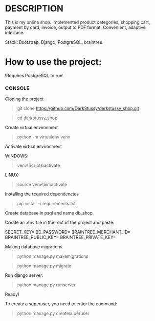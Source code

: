# DESCRIPTION

This is my online shop. Implemented product categories, shopping cart, payment by card, invoice, output to PDF format. 
Convenient, adaptive interface. 

Stack: Bootstrap, Django, PostgreSQL, braintree.

# How to use the project:

!Requires PostgreSQL to run!

### CONSOLE

Cloning the project

> git clone https://github.com/DarkStussy/darkstussy_shop.git

> cd darkstussy_shop

Create virtual environment

> python -m virtualenv venv

Activate virtual environment

WINDOWS:

> venv\Scripts\activate

LINUX:

> source venv\bin\activate

Installing the required dependencies

> pip install -r requirements.txt

Create database in psql and name db_shop.

Create an .env file in the root of the project and paste:

SECRET_KEY=<some secret_key>
BD_PASSWORD=<password postgresql>
BRAINTREE_MERCHANT_ID=<breaintree id>
BRAINTREE_PUBLIC_KEY=<public key>
BRAINTREE_PRIVATE_KEY=<private key>

Making database migrations

> python manage.py makemigrations

> python manage.py migrate

Run django server:

> python manage.py runserver

Ready!

To create a superuser, you need to enter the command:

> python manage.py createsuperuser
